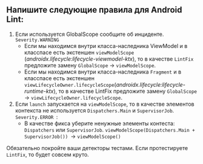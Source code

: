 ## Напишите следующие правила для Android Lint:
1. Если используется GlobalScope сообщите об инциденте. `Severity.WARNING`
    * Если мы находимся внутри класса-наследника ViewModel и в класспасе есть
      экстеншен `viewModelScope` (*androidx.lifecycle:lifecycle-viewmodel-ktx*), то в
      качестве `LintFix` предложите замену `GlobalScope` → `viewModelScope`.
    * Если мы находимся внутри класса-наследника `Fragment` и в класспасе есть
      экстеншен `viewLifecycleOwner.lifecycleScope`(*androidx.lifecycle:lifecycle-runtime-ktx*), то
      в качестве LintFix предложите замену `GlobalScope` → `viewLifecycleOwner.lifecycleScope`.
2. Если `launch` запускается на `viewModelScope`, то в качестве элементов контекста не
   используется `Dispatchers.Main` и `SupervisorJob`. `Severity.ERROR `:
    * В качестве фикса уберите ненужные элементы контеста: `Dispatchers` или `SupervisorJob`.
      `viewModelScope(Dispatchers.Main + SupervisorJob()) `→ `viewModelScope()`

Обязательно покройте ваши детекторы тестами. Если протестируете `LintFix`, то будет совсем круто.
